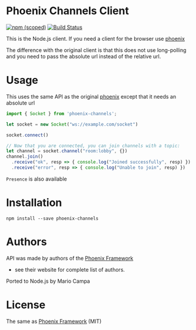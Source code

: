 # Phoenix Channels Client
[![npm (scoped)](https://img.shields.io/npm/v/phoenix-channels.svg)](https://www.npmjs.com/package/phoenix-channels) [![Build Status](https://travis-ci.org/mcampa/phoenix-client.svg?branch=master)](https://travis-ci.org/mcampa/phoenix-client)

This is the Node.js client. If you need a client for the browser use [phoenix](https://www.npmjs.com/package/phoenix)

The difference with the original client is that this does not use long-polling and you need to pass the absolute url instead of the relative url.

# Usage
This uses the same API as the original [phoenix](https://www.npmjs.com/package/phoenix) except that it needs an absolute url
```javascript
import { Socket } from 'phoenix-channels';

let socket = new Socket("ws://example.com/socket")

socket.connect()

// Now that you are connected, you can join channels with a topic:
let channel = socket.channel("room:lobby", {})
channel.join()
  .receive("ok", resp => { console.log("Joined successfully", resp) })
  .receive("error", resp => { console.log("Unable to join", resp) })
```

`Presence` is also available

# Installation
`npm install --save phoenix-channels`

# Authors
API was made by authors of the [Phoenix Framework](http://www.phoenixframework.org/)
- see their website for complete list of authors.

Ported to Node.js by Mario Campa

# License

The same as [Phoenix Framework](http://www.phoenixframework.org/) (MIT)